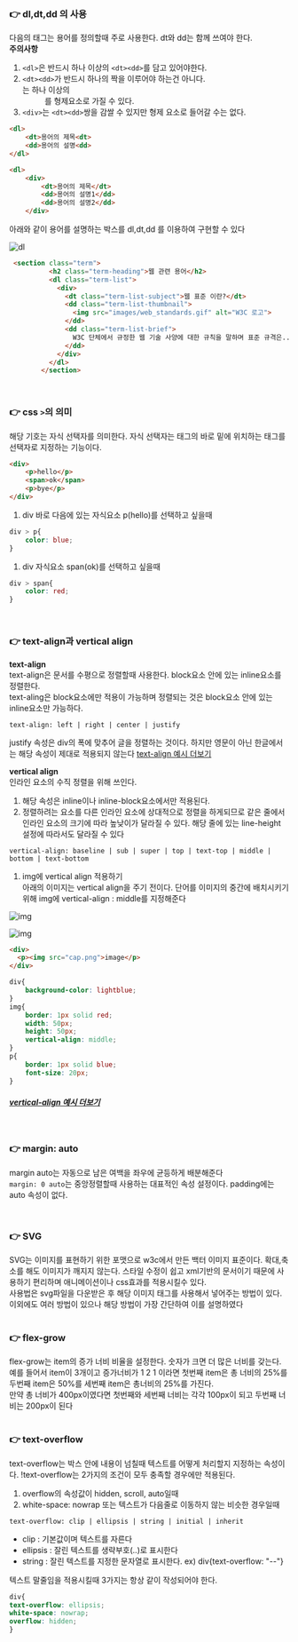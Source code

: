 ### 👉 dl,dt,dd 의 사용
다음의 태그는 용어를 정의할때 주로 사용한다. dt와 dd는 함께 쓰여야 한다.    
__주의사항__   
1. ```<dl>```은 반드시 하나 이상의 ```<dt><dd>```를 담고 있어야한다.   
2. ```<dt><dd>```가 반드시 하나의 짝을 이루어야 하는건 아니다. <dt>는 하나 이상의 <dd>를 형제요소로 가질 수 있다.    
3. ```<div>```는 ```<dt><dd>```쌍을 감쌀 수 있지만 형제 요소로 들어갈 수는 없다.
```html
<dl>
    <dt>용어의 제목<dt>
    <dd>용어의 설명<dd>
</dl>

<dl>
    <div>
        <dt>용어의 제목</dt>
        <dd>용어의 설명1</dd>
        <dd>용어의 설명2</dd>
    </div>
```
아래와 같이 용어를 설명하는 박스를 dl,dt,dd 를 이용하여 구현할 수 있다

![dl](https://user-images.githubusercontent.com/64240637/109481584-467f7600-7ac0-11eb-960a-ed137ae23eb5.png)


```html
 <section class="term">
          <h2 class="term-heading">웹 관련 용어</h2>
          <dl class="term-list">             
            <div>
              <dt class="term-list-subject">웹 표준 이란?</dt>
              <dd class="term-list-thumbnail">
                <img src="images/web_standards.gif" alt="W3C 로고">
              </dd>
              <dd class="term-list-brief">
                W3C 단체에서 규정한 웹 기술 사양에 대한 규칙을 말하며 표준 규격은...
              </dd>
            </div>
          </dl>
        </section>
```
<br>

### 👉 css ```>```의 의미
해당 기호는 자식 선택자를 의미한다. 자식 선택자는 태그의 바로 밑에 위치하는 태그를 선택자로 지정하는 기능이다.
```html
<div>
    <p>hello</p>
    <span>ok</span>
    <p>bye</p>
</div>
```
1. div 바로 다음에 있는 자식요소 p(hello)를 선택하고 싶을때   
```css
div > p{
    color: blue;
}
``` 
1. div 자식요소 span(ok)를 선택하고 싶을때    
```css
div > span{
    color: red;
}
```
<br>

### 👉 text-align과 vertical align 

__text-align__    
text-align은 문서를 수평으로 정렬할때 사용한다. block요소 안에 있는 inline요소를 정렬한다.    
text-aling은 block요소에만 적용이 가능하며 정렬되는 것은 block요소 안에 있는 inline요소만 가능하다.   
```text
text-align: left | right | center | justify
```
justify 속성은 div의 폭에 맞추어 글을 정렬하는 것이다. 하지만 영문이 아닌 한글에서는 해당 속성이 제대로 적용되지 않는다
[text-align 예시 더보기](https://aboooks.tistory.com/92)

__vertical align__   
인라인 요소의 수직 정렬을 위해 쓰인다.    
1. 해당 속성은 inline이나 inline-block요소에서만 적용된다.    
2. 정렬하려는 요소를 다른 인라인 요소에 상대적으로 정렬을 하게되므로 같은 줄에서 인라인 요소의 크기에 따라 높낮이가 달라질 수 있다. 해당 줄에 있는 line-height 설정에 따라서도 달라질 수 있다    

```text
vertical-align: baseline | sub | super | top | text-top | middle | bottom | text-bottom 
```

1. img에 vertical align 적용하기   
아래의 이미지는 vertical align을 주기 전이다. 단어를 이미지의 중간에 배치시키기 위해 img에 vertical-align : middle를 지정해준다     


![img](https://user-images.githubusercontent.com/64240637/109484361-b17e7c00-7ac3-11eb-9d94-c189781a5776.png)

![img](https://user-images.githubusercontent.com/64240637/109484748-26ea4c80-7ac4-11eb-9e0a-097354c43b86.png)


```html
<div>
  <p><img src="cap.png">image</p>
</div>
```
```css
div{
    background-color: lightblue;
}
img{
    border: 1px solid red;
    width: 50px;
    height: 50px;
    vertical-align: middle;
}
p{
    border: 1px solid blue;
    font-size: 20px;
}
```
##### [vertical-align 예시 더보기](https://mainia.tistory.com/3960)
<br>


### 👉 margin: auto

margin auto는 자동으로 남은 여백을 좌우에 균등하게 배분해준다     
```margin: 0 auto```는 중앙정렬할때 사용하는 대표적인 속성 설정이다. padding에는 auto 속성이 없다.

<br>

### 👉 SVG
SVG는 이미지를 표현하기 위한 포맷으로 w3c에서 만든 백터 이미지 표준이다. 확대,축소를 해도 이미지가 깨지지 않는다. 스타일 수정이 쉽고 xml기반의 문서이기 때문에 사용하기 편리하며 애니메이션이나 css효과를 적용시킬수 있다.    
사용법은 svg파일을 다운받은 후 해당 이미지 태그를 사용해서 넣어주는 방법이 있다. 이외에도 여러 방법이 있으나 해당 방법이 가장 간단하여 이를 설명하였다   
<br>

### 👉 flex-grow
flex-grow는 item의 증가 너비 비율을 설정한다. 숫자가 크면 더 많은 너비를 갖는다. 예를 들어서 item이 3개이고 증가너비가 1 2 1 이라면 첫번째 item은 총 너비의 25%를 두번째 item은 50%를 세번째 item은 총너비의 25%를 가진다.    
만약 총 너비가 400px이였다면 첫번째와 세번째 너비는 각각 100px이 되고 두번째 너비는 200px이 된다   
<br>

### 👉 text-overflow
text-overflow는 박스 안에 내용이 넘칠때 텍스트를 어떻게 처리할지 지정하는 속성이다. !text-overflow는 2가지의 조건이 모두 충족할 경우에만 적용된다.   
1. overflow의 속성값이 hidden, scroll, auto일때    
2. white-space: nowrap  또는 텍스트가 다음줄로 이동하지 않는 비슷한 경우일때    

```text
text-overflow: clip | ellipsis | string | initial | inherit
```
- clip : 기본값이며 텍스트를 자른다   
- ellipsis : 잘린 텍스트를 생략부호(..)로 표시한다   
- string : 잘린 텍스트를 지정한 문자열로 표시한다. ex) div{text-overflow: "--"}

텍스트 말줄임을 적용시킬때 3가지는 항상 같이 작성되어야 한다.
```css
div{
text-overflow: ellipsis;
white-space: nowrap;
overflow: hidden;
}
```